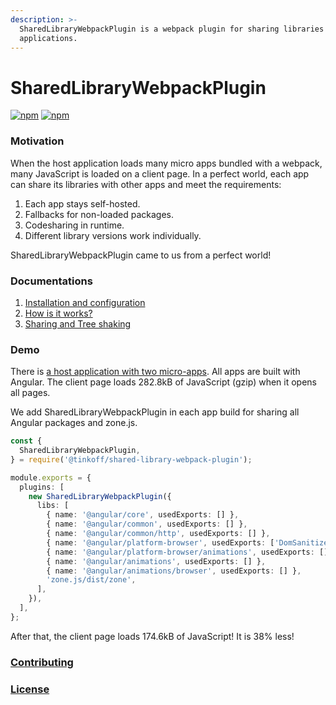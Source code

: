```yaml
---
description: >-
  SharedLibraryWebpackPlugin is a webpack plugin for sharing libraries between
  applications.
---
```


# SharedLibraryWebpackPlugin

[![npm](https://img.shields.io/npm/v/@tinkoff/shared-library-webpack-plugin)](https://www.npmjs.com/package/@tinkoff/shared-library-webpack-plugin) [![npm](https://img.shields.io/npm/dm/@tinkoff/shared-library-webpack-plugin)](https://www.npmjs.com/package/@tinkoff/shared-library-webpack-plugin)

### Motivation

When the host application loads many micro apps bundled with a webpack, many JavaScript is loaded on a client page. In a perfect world, each app can share its libraries with other apps and meet the requirements:

1. Each app stays self-hosted.
2. Fallbacks for non-loaded packages.
3. Codesharing in runtime.
4. Different library versions work individually.

SharedLibraryWebpackPlugin came to us from a perfect world!

### Documentations

1. [Installation and configuration](docs/installation_and_configuration.md)
2. [How is it works?](docs/how_is_it_works.md)
3. [Sharing and Tree shaking](https://github.com/TinkoffCreditSystems/shared-library-webpack-plugin/tree/15f229429eaf4e9adedbd15b405686a142d0087e/docs/tree_shaking.md)

### Demo

There is [a host application with two micro-apps](https://github.com/IKatsuba/shared-library-plugin-demo). All apps are built with Angular. The client page loads 282.8kB of JavaScript \(gzip\) when it opens all pages.

We add SharedLibraryWebpackPlugin in each app build for sharing all Angular packages and zone.js.

```typescript
const {
  SharedLibraryWebpackPlugin,
} = require('@tinkoff/shared-library-webpack-plugin');

module.exports = {
  plugins: [
    new SharedLibraryWebpackPlugin({
      libs: [
        { name: '@angular/core', usedExports: [] },
        { name: '@angular/common', usedExports: [] },
        { name: '@angular/common/http', usedExports: [] },
        { name: '@angular/platform-browser', usedExports: ['DomSanitizer'] },
        { name: '@angular/platform-browser/animations', usedExports: [] },
        { name: '@angular/animations', usedExports: [] },
        { name: '@angular/animations/browser', usedExports: [] },
        'zone.js/dist/zone',
      ],
    }),
  ],
};
```

After that, the client page loads 174.6kB of JavaScript! It is 38% less!

### [Contributing](contributing.md)

### [License](https://github.com/TinkoffCreditSystems/shared-library-webpack-plugin/tree/15f229429eaf4e9adedbd15b405686a142d0087e/LICENSE/README.md)

